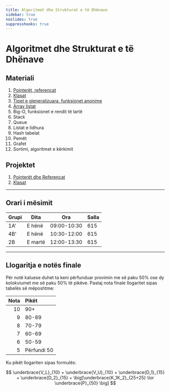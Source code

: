 ```yaml
---
title: Algoritmet dhe Strukturat e të Dhënave
sidebar: true
noslides: true
suppresshooks: true
---
```


# Algoritmet dhe Strukturat e të Dhënave

## Materiali

1. [Pointerët, referencat](/lendet/algoritmet-dhe-strukturat-e-te-dhenave/java1)
2. [Klasat](/lendet/algoritmet-dhe-strukturat-e-te-dhenave/java2)
3. [Tipet e gjeneralizuara, funksionet anonime](/lendet/algoritmet-dhe-strukturat-e-te-dhenave/java3)
4. [Array listat](/lendet/algoritmet-dhe-strukturat-e-te-dhenave/java4)
5. Big-O, funksionet e rendit të lartë
6. Stack
7. Queue
8. Listat e lidhura
9. Hash tabelat
10. Pemët
11. Grafet
12. Sortimi, algoritmet e kërkimit

## Projektet

1. [Pointerët dhe Referencat](/lendet/algoritmet-dhe-strukturat-e-te-dhenave/projekti1)
1. [Klasat](/lendet/algoritmet-dhe-strukturat-e-te-dhenave/projekti2)

---

## Orari i mësimit

| Grupi | Dita    | Ora         | Salla |
| ----- | ------- | ----------- | ----- |
| 1A'   | E hënë  | 09:00-10:30 | 615   |
| 4B'   | E hënë  | 10:30-12:00 | 615   |
| 2B    | E martë | 12:00-13:30 | 615   |

---

## Llogaritja e notës finale

Për notë kaluese duhet ta keni përfunduar provimin me së paku 50% ose dy kolokviumet me së paku 50% të pikëve. Pastaj nota finale llogaritet sipas tabelës së mëposhtme:

| Nota | Pikët       |
| ---: | :---------- |
|   10 | 90+         |
|    9 | 80-89       |
|    8 | 70-79       |
|    7 | 60-69       |
|    6 | 50-59       |
|    5 | Përfundi 50 |

Ku pikët llogariten sipas formulës:

$$
\underbrace{V_L}_{10} + \underbrace{V_U}_{10} + \underbrace{D_1}_{15} + \underbrace{D_2}_{15} + \big[\underbrace{K_1K_2}_{25+25} \lor \underbrace{P}_{50} \big]
$$
